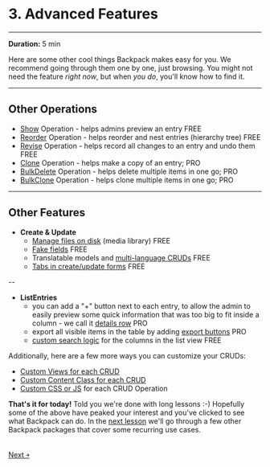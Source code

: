 # 3. Advanced Features

---

**Duration:** 5 min

Here are some other cool things Backpack makes easy for you. We recommend going through them one by one, just browsing. You might not need the feature _right now_, but when _you do_, you'll know how to find it.

---

<a name="other-operations"></a>
## Other Operations
- [Show](/docs/{{version}}/crud-operation-show) Operation - helps admins preview an entry <span class="badge badge-pill badge-success">FREE</span>
- [Reorder](/docs/{{version}}/crud-operation-reorder) Operation - helps reorder and nest entries (hierarchy tree) <span class="badge badge-pill badge-success">FREE</span>
- [Revise](/docs/{{version}}/crud-operation-revisions) Operation - helps record all changes to an entry and undo them <span class="badge badge-pill badge-success">FREE</span>
- [Clone](/docs/{{version}}/crud-operation-clone) Operation - helps make a copy of an entry; <span class="badge badge-pill badge-info">PRO</span>
- [BulkDelete](/docs/{{version}}/crud-operation-delete) Operation - helps delete multiple items in one go; <span class="badge badge-pill badge-info">PRO</span>
- [BulkClone](/docs/{{version}}/crud-operation-clone) Operation - helps clone multiple items in one go; <span class="badge badge-pill badge-info">PRO</span>

---

<a name="other-features"></a>
## Other Features
- **Create & Update**
    - [Manage files on disk](/docs/{{version}}/crud-how-to#use-the-media-library-file-manager) (media library) <span class="badge badge-pill badge-success">FREE</span>
    - [Fake fields](/docs/{{version}}/crud-fields#optional-fake-field-attributes-stores-fake-attributes-as-json-in) <span class="badge badge-pill badge-success">FREE</span>
    - Translatable models and [multi-language CRUDs](/docs/{{version}}/crud-operation-update#translatable-models) <span class="badge badge-pill badge-success">FREE</span>
    - [Tabs in create/update forms](/docs/{{version}}/crud-fields#split-fields-into-tabs) <span class="badge badge-pill badge-success">FREE</span>

--

- **ListEntries**
    - you can add a "+" button next to each entry, to allow the admin to easily preview some quick information that was too big to fit inside a column - we call it [details row](/docs/{{version}}/crud-operation-list-entries#details-row) <span class="badge badge-pill badge-info">PRO</span>
    - export all visible items in the table by adding [export buttons](/docs/{{version}}/crud-operation-list-entries#export-buttons) <span class="badge badge-pill badge-info">PRO</span>
    - [custom search logic](/docs/{{version}}/crud-columns#custom-search-logic) for the columns in the list view <span class="badge badge-pill badge-success">FREE</span>


Additionally, here are a few more ways you can customize your CRUDs:
- [Custom Views for each CRUD](/docs/{{version}}/crud-how-to#customize-views-for-each-crud-panel)
- [Custom Content Class for each CRUD](/docs/{{version}}/crud-how-to#resize-the-content-wrapper-for-an-operation)
- [Custom CSS or JS](/docs/{{version}}/crud-how-to#customize-css-and-js-for-default-crud-operations) for each CRUD Operation

**That's it for today!** Told you we're done with long lessons :-) Hopefully some of the above have peaked your interest and you've clicked to see what Backpack can do. In the [next lesson](/docs/{{version}}/getting-started-license-and-support) we'll go through a few other Backpack packages that cover some recurring use cases.


<br>
<a href="/docs/{{version}}/getting-started-license-and-support" class="btn btn-outline-info shadow">
  Next  &#xFFEB;
</a>
